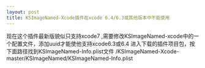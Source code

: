 ```yaml
---
layout: post
title: KSImageNamed-Xcode插件在xcode 6.4/6.3或其他版本中不能使用
---
```


现在这个插件最新版貌似只支持xcode7 ,需要修改KSImageNamed-xcode中的一个配置文件，添加uuid才能使他支持xcode6.3或6.4
进入下载的插件项目包，按下面路径找到KSImageNamed-Info.plist文件
 /KSImageNamed-Xcode-master/KSImageNamed/KSImageNamed-Info.plist

